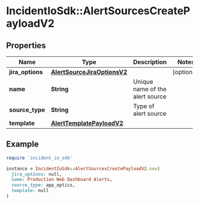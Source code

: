 # IncidentIoSdk::AlertSourcesCreatePayloadV2

## Properties

| Name | Type | Description | Notes |
| ---- | ---- | ----------- | ----- |
| **jira_options** | [**AlertSourceJiraOptionsV2**](AlertSourceJiraOptionsV2.md) |  | [optional] |
| **name** | **String** | Unique name of the alert source |  |
| **source_type** | **String** | Type of alert source |  |
| **template** | [**AlertTemplatePayloadV2**](AlertTemplatePayloadV2.md) |  |  |

## Example

```ruby
require 'incident_io_sdk'

instance = IncidentIoSdk::AlertSourcesCreatePayloadV2.new(
  jira_options: null,
  name: Production Web Dashboard Alerts,
  source_type: app_optics,
  template: null
)
```

